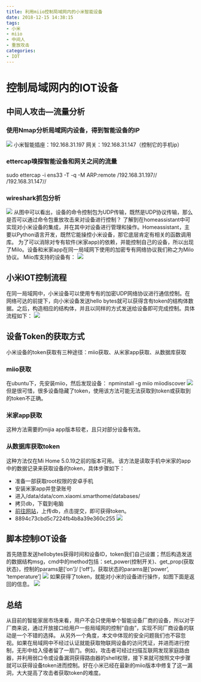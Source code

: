 ```yaml
---
title: 利用miio控制局域网内的小米智能设备
date: 2018-12-15 14:38:15
tags:
- 小米
- miio
- 中间人
- 重放攻击
categories:
- IOT
---
```

# 控制局域网内的IOT设备
## 中间人攻击—流量分析
### 使用Nmap分析局域网内设备，得到智能设备的IP
![](https://res.cloudinary.com/dozyfkbg3/image/upload/v1553323434/miio/1.png)
	小米智能插座：192.168.31.197 网关：192.168.31.147（控制它的手机ip）
### ettercap嗅探智能设备和网关之间的流量
sudo ettercap -i ens33 -T -q -M ARP:remote /192.168.31.197// /192.168.31.147//
### wireshark抓包分析
![](https://res.cloudinary.com/dozyfkbg3/image/upload/v1553323435/miio/2.png)
从图中可以看出，设备的命令控制包为UDP传输，既然是UDP协议传输，那么是否可以通过命令包重放攻击来对设备进行控制？
了解到在homeassistant中可实现对小米设备的集成，并在其中对设备进行管理和操作。Homeassistant，主要以Python语言开发，既然它能操控小米设备，那它底层肯定有相关的函数调用库。
为了可以消除对专有软件(米家app)的依赖，并能控制自己的设备，所以出现了MiIo。设备和米家app在同一局域网下使用的加密专有网络协议我们称之为MiIo协议。
Miio库支持的设备有：
![](https://res.cloudinary.com/dozyfkbg3/image/upload/v1553323434/miio/3.png)

## 小米IOT控制流程
在同一局域网中，小米设备可以使用专有的加密UDP网络协议进行通信控制。在网络可达的前提下，向小米设备发送hello bytes就可以获得含有token的结构体数据。之后，构造相应的结构体，并且以同样的方式发送给设备即可完成控制。具体流程如下：
![](https://res.cloudinary.com/dozyfkbg3/image/upload/v1553323435/miio/4.png)
## 设备Token的获取方式
小米设备的token获取有三种途径：miio获取、从米家app获取、从数据库获取
### miio获取
在ubuntu下，先安装miio，然后发现设备：
npminstall -g miio
miiodiscover
![](https://res.cloudinary.com/dozyfkbg3/image/upload/v1553323440/miio/5.png)
但是很可惜，很多设备隐藏了token，使用该方法可能无法获取到token或获取到的token不正确。
### 米家app获取
这种方法需要的mijia app版本较老，且只对部分设备有效。
### 从数据库获取token
这种方法仅在Mi Home 5.0.19之前的版本可用。
该方法是读取手机中米家的app中的数据记录来获取设备的token，具体步骤如下：
-	准备一部获取root权限的安卓手机
-	安装米家app并登录账号
-	进入/data/data/com.xiaomi.smarthome/databases/
-	拷贝db，下载到电脑
-	[前往网站](http://miio2.yinhh.com/)，上传db，点击提交，即可获得token。
-	8894c73cbd5c7224fb4b8a39e360c255
![](https://res.cloudinary.com/dozyfkbg3/image/upload/v1553323440/miio/6.png)

## 脚本控制IOT设备
首先随意发送hellobytes获得时间和设备ID，token我们自己设置；然后构造发送的数据结构msg，cmd中的method包括：set_power(控制开关)、get_prop(获取状态)，控制的params是[‘on’]/ [‘off’]，获取状态的params是[‘power’, ‘temperature’]
![](https://res.cloudinary.com/dozyfkbg3/image/upload/v1553323440/miio/7.png)
如果获得了token，就能对小米的设备进行操作，如图下面是返回的信息。
![](https://res.cloudinary.com/dozyfkbg3/image/upload/v1553323440/miio/8.png)
## 总结
从目前的智能家居市场来看，用户不会只使用单个智能设备厂商的设备，所以对于厂商来说，通过开放接口给用户一些局域网的控制“自由”，实现不同厂商设备的联动是一个不错的选择。
从另外一个角度，本文中体现的安全问题我们也不容忽视。如果在局域网中不经过认证就能获取物联网设备的访问凭证，并进而进行控制，无形中给入侵者留了一扇门。例如，攻击者可经过扫描互联网发现家庭路由器，并利用弱口令或设备漏洞获得路由器的shell权限，接下来就可按照文中步骤就可以获得设备token进而控制。好在小米已经在最新的miio版本中修复了这一漏洞，大大提高了攻击者获取token的难度。
